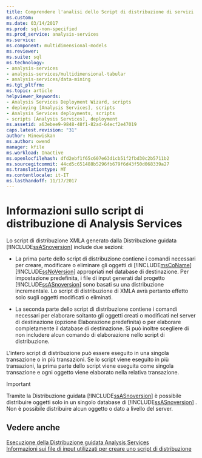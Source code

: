 ```yaml
---
title: Comprendere l'analisi dello Script di distribuzione di servizi | Documenti Microsoft
ms.custom: 
ms.date: 03/14/2017
ms.prod: sql-non-specified
ms.prod_service: analysis-services
ms.service: 
ms.component: multidimensional-models
ms.reviewer: 
ms.suite: sql
ms.technology:
- analysis-services
- analysis-services/multidimensional-tabular
- analysis-services/data-mining
ms.tgt_pltfrm: 
ms.topic: article
helpviewer_keywords:
- Analysis Services Deployment Wizard, scripts
- deploying [Analysis Services], scripts
- Analysis Services deployments, scripts
- scripts [Analysis Services], deployment
ms.assetid: a63ebee9-9848-48f1-82ad-64ecf2e47019
caps.latest.revision: "31"
author: Minewiskan
ms.author: owend
manager: kfile
ms.workload: Inactive
ms.openlocfilehash: dfd2ebf1f65c607e63d1cb51f2fbd30c2b5711b2
ms.sourcegitcommit: 44cd5c651488b5296fb679f6d43f50d068339a27
ms.translationtype: MT
ms.contentlocale: it-IT
ms.lasthandoff: 11/17/2017
---
```

# <a name="understanding-the-analysis-services-deployment-script"></a>Informazioni sullo script di distribuzione di Analysis Services
  Lo script di distribuzione XMLA generato dalla Distribuzione guidata [!INCLUDE[ssASnoversion](../../includes/ssasnoversion-md.md)] include due sezioni:  
  
-   La prima parte dello script di distribuzione contiene i comandi necessari per creare, modificare o eliminare gli oggetti di [!INCLUDE[msCoName](../../includes/msconame-md.md)] [!INCLUDE[ssNoVersion](../../includes/ssnoversion-md.md)] appropriati nel database di destinazione. Per impostazione predefinita, i file di input generati dal progetto [!INCLUDE[ssASnoversion](../../includes/ssasnoversion-md.md)] sono basati su una distribuzione incrementale. Lo script di distribuzione di XMLA avrà pertanto effetto solo sugli oggetti modificati o eliminati.  
  
-   La seconda parte dello script di distribuzione contiene i comandi necessari per elaborare soltanto gli oggetti creati o modificati nel server di destinazione (opzione Elaborazione predefinita) o per elaborare completamente il database di destinazione. Si può inoltre scegliere di non includere alcun comando di elaborazione nello script di distribuzione.  
  
 L'intero script di distribuzione può essere eseguito in una singola transazione o in più transazioni. Se lo script viene eseguito in più transazioni, la prima parte dello script viene eseguita come singola transazione e ogni oggetto viene elaborato nella relativa transazione.  
  
> [!IMPORTANT]  
>  Tramite la Distribuzione guidata [!INCLUDE[ssASnoversion](../../includes/ssasnoversion-md.md)] è possibile distribuire oggetti solo in un singolo database di [!INCLUDE[ssASnoversion](../../includes/ssasnoversion-md.md)] . Non è possibile distribuire alcun oggetto o dato a livello del server.  
  
## <a name="see-also"></a>Vedere anche  
 [Esecuzione della Distribuzione guidata Analysis Services](../../analysis-services/multidimensional-models/running-the-analysis-services-deployment-wizard.md)   
 [Informazioni sui file di input utilizzati per creare uno script di distribuzione](../../analysis-services/multidimensional-models/deployment-script-files-input-used-to-create-deployment-script.md)  
  
  
